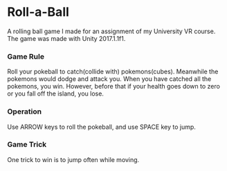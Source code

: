 # Roll-a-Ball
A rolling ball game I made for an assignment of my University VR course. The game was made with Unity 2017.1.1f1.

### Game Rule
Roll your pokeball to catch(collide with) pokemons(cubes). Meanwhile the pokemons would dodge and attack you. 
When you have catched all the pokemons, you win. However, before that if your health goes down to zero or you fall off the island, you lose.

### Operation
Use ARROW keys to roll the pokeball, and use SPACE key to jump.

### Game Trick
One trick to win is to jump often while moving.
